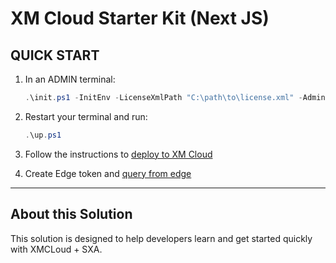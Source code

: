 # XM Cloud Starter Kit (Next JS)

## QUICK START

1. In an ADMIN terminal:

   ```ps1
   .\init.ps1 -InitEnv -LicenseXmlPath "C:\path\to\license.xml" -AdminPassword "DesiredAdminPassword"
   ```

2. Restart your terminal and run:

   ```ps1
   .\up.ps1
   ```

3. Follow the instructions to [deploy to XM Cloud](#deploy-to-xmcloud)

4. Create Edge token and [query from edge](#query-edge)

---

## About this Solution

This solution is designed to help developers learn and get started quickly
with XMCLoud + SXA.
